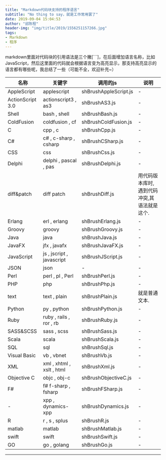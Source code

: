 ```yaml
---
title: "Markdown代码块支持的程序语言"
subtitle: "No thing to say，就是工作常用罢了"
date: 2019-09-04 15:04:53
author: "邱陈程"
header-img: "img/title/2019/1556251157266.jpg"
tags:
- Markdown
- 程序
---
```


markdown里面对代码块的引用语法是三个撇[```]，在后面增加语言名称，比如JavaScript，然后这里面的代码就会根据语言变为高亮显示，那支持高亮显示的语言都有哪些呢，我总结了一些（可能不全，欢迎补充~）
<table>
<thead>
<tr>
<th>名称</th>
<th>关键字</th>
<th>调用的js</th>
<th>说明</th>
</tr>
</thead>
<tbody>
<tr>
<td>AppleScript</td>
<td>applescript</td>
<td>shBrushAppleScript.js</td>
<td>-</td>
</tr>
<tr>
<td>ActionScript 3.0</td>
<td>actionscript3 , as3</td>
<td>shBrushAS3.js</td>
<td>-</td>
</tr>
<tr>
<td>Shell</td>
<td>bash , shell</td>
<td>shBrushBash.js</td>
<td>-</td>
</tr>
<tr>
<td>ColdFusion</td>
<td>coldfusion , cf</td>
<td>shBrushColdFusion.js</td>
<td>-</td>
</tr>
<tr>
<td>C</td>
<td>cpp , c</td>
<td>shBrushCpp.js</td>
<td>-</td>
</tr>
<tr>
<td>C#</td>
<td>c# , c-sharp , csharp</td>
<td>shBrushCSharp.js</td>
<td>-</td>
</tr>
<tr>
<td>CSS</td>
<td>css</td>
<td>shBrushCss.js</td>
<td>-</td>
</tr>
<tr>
<td>Delphi</td>
<td>delphi , pascal , pas</td>
<td>shBrushDelphi.js</td>
<td>-</td>
</tr>
<tr>
<td>diff&amp;patch</td>
<td>diff patch</td>
<td>shBrushDiff.js</td>
<td>用代码版本库时,遇到代码冲突,其语法就是这个.</td>
</tr>
<tr>
<td>Erlang</td>
<td>erl , erlang</td>
<td>shBrushErlang.js</td>
<td>-</td>
</tr>
<tr>
<td>Groovy</td>
<td>groovy</td>
<td>shBrushGroovy.js</td>
<td>-</td>
</tr>
<tr>
<td>Java</td>
<td>java</td>
<td>shBrushJava.js</td>
<td>-</td>
</tr>
<tr>
<td>JavaFX</td>
<td>jfx , javafx</td>
<td>shBrushJavaFX.js</td>
<td>-</td>
</tr>
<tr>
<td>JavaScript</td>
<td>js , jscript , javascript</td>
<td>shBrushJScript.js</td>
<td>-</td>
</tr>
<tr>
<td>JSON</td>
<td>json</td>
<td>-</td>
<td>-</td>
</tr>
<tr>
<td>Perl</td>
<td>perl , pl , Perl</td>
<td>shBrushPerl.js</td>
<td>-</td>
</tr>
<tr>
<td>PHP</td>
<td>php</td>
<td>shBrushPhp.js</td>
<td>-</td>
</tr>
<tr>
<td>text</td>
<td>text , plain</td>
<td>shBrushPlain.js</td>
<td>就是普通文本.</td>
</tr>
<tr>
<td>Python</td>
<td>py , python</td>
<td>shBrushPython.js</td>
<td>-</td>
</tr>
<tr>
<td>Ruby</td>
<td>ruby , rails , ror , rb</td>
<td>shBrushRuby.js</td>
<td>-</td>
</tr>
<tr>
<td>SASS&amp;SCSS</td>
<td>sass , scss</td>
<td>shBrushSass.js</td>
<td>-</td>
</tr>
<tr>
<td>Scala</td>
<td>scala</td>
<td>shBrushScala.js</td>
<td>-</td>
</tr>
<tr>
<td>SQL</td>
<td>sql</td>
<td>shBrushSql.js</td>
<td>-</td>
</tr>
<tr>
<td>Visual Basic</td>
<td>vb , vbnet</td>
<td>shBrushVb.js</td>
<td>-</td>
</tr>
<tr>
<td>XML</td>
<td>xml , xhtml , xslt , html</td>
<td>shBrushXml.js</td>
<td>-</td>
</tr>
<tr>
<td>Objective C</td>
<td>objc , obj-c</td>
<td>shBrushObjectiveC.js</td>
<td>-</td>
</tr>
<tr>
<td>F#</td>
<td>f# f-sharp , fsharp</td>
<td>shBrushFSharp.js</td>
<td>-</td>
</tr>
<tr>
<td>-</td>
<td>xpp , dynamics-xpp</td>
<td>shBrushDynamics.js</td>
<td>-</td>
</tr>
<tr>
<td>R</td>
<td>r , s , splus</td>
<td>shBrushR.js</td>
<td>-</td>
</tr>
<tr>
<td>matlab</td>
<td>matlab</td>
<td>shBrushMatlab.js</td>
<td>-</td>
</tr>
<tr>
<td>swift</td>
<td>swift</td>
<td>shBrushSwift.js</td>
<td>-</td>
</tr>
<tr>
<td>GO</td>
<td>go , golang</td>
<td>shBrushGo.js</td>
<td>-</td>
</tr>
</tbody>
</table>

--------
